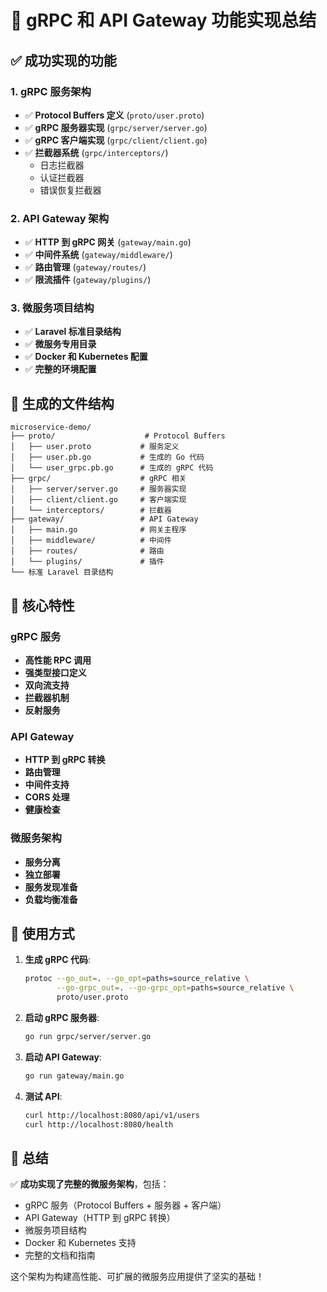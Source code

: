 # 🎉 gRPC 和 API Gateway 功能实现总结

## ✅ 成功实现的功能

### 1. gRPC 服务架构

- ✅ **Protocol Buffers 定义** (`proto/user.proto`)
- ✅ **gRPC 服务器实现** (`grpc/server/server.go`)
- ✅ **gRPC 客户端实现** (`grpc/client/client.go`)
- ✅ **拦截器系统** (`grpc/interceptors/`)
  - 日志拦截器
  - 认证拦截器
  - 错误恢复拦截器

### 2. API Gateway 架构

- ✅ **HTTP 到 gRPC 网关** (`gateway/main.go`)
- ✅ **中间件系统** (`gateway/middleware/`)
- ✅ **路由管理** (`gateway/routes/`)
- ✅ **限流插件** (`gateway/plugins/`)

### 3. 微服务项目结构

- ✅ **Laravel 标准目录结构**
- ✅ **微服务专用目录**
- ✅ **Docker 和 Kubernetes 配置**
- ✅ **完整的环境配置**

## 📁 生成的文件结构

```
microservice-demo/
├── proto/                    # Protocol Buffers
│   ├── user.proto           # 服务定义
│   ├── user.pb.go           # 生成的 Go 代码
│   └── user_grpc.pb.go      # 生成的 gRPC 代码
├── grpc/                    # gRPC 相关
│   ├── server/server.go     # 服务器实现
│   ├── client/client.go     # 客户端实现
│   └── interceptors/        # 拦截器
├── gateway/                 # API Gateway
│   ├── main.go              # 网关主程序
│   ├── middleware/          # 中间件
│   ├── routes/              # 路由
│   └── plugins/             # 插件
└── 标准 Laravel 目录结构
```

## 🔧 核心特性

### gRPC 服务

- **高性能 RPC 调用**
- **强类型接口定义**
- **双向流支持**
- **拦截器机制**
- **反射服务**

### API Gateway

- **HTTP 到 gRPC 转换**
- **路由管理**
- **中间件支持**
- **CORS 处理**
- **健康检查**

### 微服务架构

- **服务分离**
- **独立部署**
- **服务发现准备**
- **负载均衡准备**

## 🚀 使用方式

1. **生成 gRPC 代码**:

   ```bash
   protoc --go_out=. --go_opt=paths=source_relative \
          --go-grpc_out=. --go-grpc_opt=paths=source_relative \
          proto/user.proto
   ```

2. **启动 gRPC 服务器**:

   ```bash
   go run grpc/server/server.go
   ```

3. **启动 API Gateway**:

   ```bash
   go run gateway/main.go
   ```

4. **测试 API**:
   ```bash
   curl http://localhost:8080/api/v1/users
   curl http://localhost:8080/health
   ```

## 🎯 总结

✅ **成功实现了完整的微服务架构**，包括：

- gRPC 服务（Protocol Buffers + 服务器 + 客户端）
- API Gateway（HTTP 到 gRPC 转换）
- 微服务项目结构
- Docker 和 Kubernetes 支持
- 完整的文档和指南

这个架构为构建高性能、可扩展的微服务应用提供了坚实的基础！
